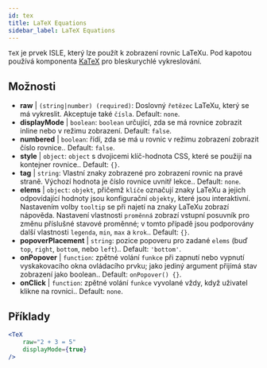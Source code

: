 ```yaml
---
id: tex
title: LaTeX Equations
sidebar_label: LaTeX Equations
---
```


`TeX` je prvek ISLE, který lze použít k zobrazení rovnic LaTeXu. Pod kapotou používá komponenta [KaTeX](https://github.com/Khan/KaTeX) pro bleskurychlé vykreslování.

## Možnosti

* __raw__ | `(string|number) (required)`: Doslovný `řetězec` LaTeXu, který se má vykreslit. Akceptuje také `čísla`. Default: `none`.
* __displayMode__ | `boolean`: `boolean` určující, zda se má rovnice zobrazit inline nebo v režimu zobrazení. Default: `false`.
* __numbered__ | `boolean`: řídí, zda se má u rovnic v režimu zobrazení zobrazit číslo rovnice.. Default: `false`.
* __style__ | `object`: `object` s dvojicemi klíč-hodnota CSS, které se použijí na kontejner rovnice.. Default: `{}`.
* __tag__ | `string`: Vlastní znaky zobrazené pro zobrazení rovnic na pravé straně. Výchozí hodnota je číslo rovnice uvnitř lekce.. Default: `none`.
* __elems__ | `object`: `objekt`, přičemž `klíče` označují znaky LaTeXu a jejich odpovídající hodnoty jsou konfigurační `objekty`, které jsou interaktivní. Nastavením volby `tooltip` se při najetí na znaky LaTeXu zobrazí nápověda. Nastavení vlastnosti `proměnná` zobrazí vstupní posuvník pro změnu příslušné stavové proměnné; v tomto případě jsou podporovány další vlastnosti `legenda`, `min`, `max` a `krok`.. Default: `{}`.
* __popoverPlacement__ | `string`: pozice popoveru pro zadané `elems` (buď `top`, `right`, `bottom`, nebo `left`).. Default: `'bottom'`.
* __onPopover__ | `function`: zpětné volání `funkce` při zapnutí nebo vypnutí vyskakovacího okna ovládacího prvku; jako jediný argument přijímá stav zobrazení jako boolean.. Default: `onPopover() {}`.
* __onClick__ | `function`: zpětné volání `funkce` vyvolané vždy, když uživatel klikne na rovnici.. Default: `none`.


## Příklady

```jsx live
<TeX
    raw="2 + 3 = 5"
    displayMode={true}
/>
```



